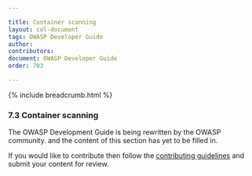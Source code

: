 ```yaml
---

title: Container scanning
layout: col-document
tags: OWASP Developer Guide
author:
contributors:
document: OWASP Developer Guide
order: 703

---
```


{% include breadcrumb.html %}
### 7.3 Container scanning

The OWASP Development Guide is being rewritten by the OWASP community.
and the content of this section has yet to be filled in.

If you would like to contribute then follow the 
[contributing guidelines](https://github.com/OWASP/www-project-developer-guide/blob/main/CONTRIBUTING.md)
and submit your content for review.
